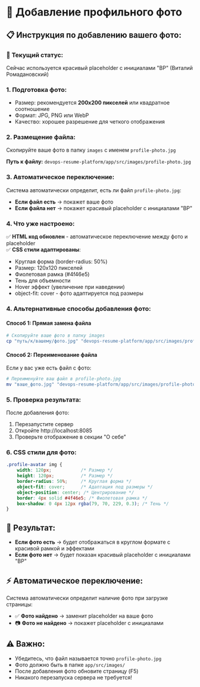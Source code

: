 # 📸 Добавление профильного фото

## 📋 Инструкция по добавлению вашего фото:

### 🎯 **Текущий статус:**
Сейчас используется красивый placeholder с инициалами "ВР" (Виталий Ромадановский)

### 1. **Подготовка фото:**
- Размер: рекомендуется **200x200 пикселей** или квадратное соотношение
- Формат: JPG, PNG или WebP
- Качество: хорошее разрешение для четкого отображения

### 2. **Размещение файла:**
Скопируйте ваше фото в папку `images` с именем `profile-photo.jpg`

**Путь к файлу:** `devops-resume-platform/app/src/images/profile-photo.jpg`

### 3. **Автоматическое переключение:**
Система автоматически определит, есть ли файл `profile-photo.jpg`:
- **Если файл есть** → покажет ваше фото
- **Если файла нет** → покажет красивый placeholder с инициалами "ВР"

### 4. **Что уже настроено:**
✅ **HTML код обновлен** - автоматическое переключение между фото и placeholder  
✅ **CSS стили адаптированы**:
- Круглая форма (border-radius: 50%)
- Размер: 120x120 пикселей
- Фиолетовая рамка (#4f46e5)
- Тень для объемности
- Hover эффект (увеличение при наведении)
- object-fit: cover - фото адаптируется под размеры

### 4. **Альтернативные способы добавления фото:**

#### Способ 1: Прямая замена файла
```bash
# Скопируйте ваше фото в папку images
cp "путь/к/вашему/фото.jpg" "devops-resume-platform/app/src/images/profile-photo.jpg"
```

#### Способ 2: Переименование файла
Если у вас уже есть файл с фото:
```bash
# Переименуйте ваш файл в profile-photo.jpg
mv "ваше_фото.jpg" "devops-resume-platform/app/src/images/profile-photo.jpg"
```

### 5. **Проверка результата:**
После добавления фото:
1. Перезапустите сервер
2. Откройте http://localhost:8085
3. Проверьте отображение в секции "О себе"

### 6. **CSS стили для фото:**
```css
.profile-avatar img {
    width: 120px;           /* Размер */
    height: 120px;          /* Размер */
    border-radius: 50%;     /* Круглая форма */
    object-fit: cover;      /* Адаптация под размеры */
    object-position: center; /* Центрирование */
    border: 4px solid #4f46e5; /* Фиолетовая рамка */
    box-shadow: 0 4px 12px rgba(79, 70, 229, 0.3); /* Тень */
}
```

## 🎯 **Результат:**
- **Если фото есть** → будет отображаться в круглом формате с красивой рамкой и эффектами
- **Если фото нет** → будет показан красивый placeholder с инициалами "ВР"

## ⚡ **Автоматическое переключение:**
Система автоматически определит наличие фото при загрузке страницы:
- ✅ **Фото найдено** → заменит placeholder на ваше фото
- 📷 **Фото не найдено** → покажет placeholder с инициалами

## ⚠️ **Важно:**
- Убедитесь, что файл называется точно `profile-photo.jpg`
- Фото должно быть в папке `app/src/images/`
- После добавления фото обновите страницу (F5)
- Никакого перезапуска сервера не требуется!
